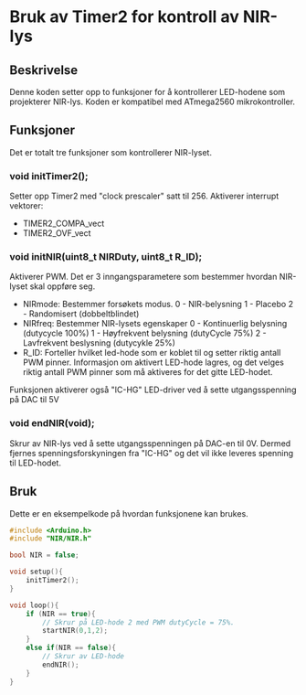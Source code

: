 # Bruk av Timer2 for kontroll av NIR-lys
## Beskrivelse
Denne koden setter opp to funksjoner for å kontrollerer LED-hodene som projekterer NIR-lys.
Koden er kompatibel med ATmega2560 mikrokontroller.

## Funksjoner
Det er totalt tre funksjoner som kontrollerer NIR-lyset.

### void initTimer2();
Setter opp Timer2 med "clock prescaler" satt til 256.
Aktiverer interrupt vektorer:
- TIMER2_COMPA_vect
- TIMER2_OVF_vect

### void initNIR(uint8_t NIRDuty, uint8_t R_ID);
Aktiverer PWM. Det er 3 inngangsparametere som bestemmer hvordan NIR-lyset skal oppføre seg.
- NIRmode: Bestemmer forsøkets modus. 
    0 - NIR-belysning
    1 - Placebo
    2 - Randomisert (dobbeltblindet)
- NIRfreq: Bestemmer NIR-lysets egenskaper
    0 - Kontinuerlig belysning (dutycycle 100%)
    1 - Høyfrekvent belysning (dutyCycle 75%)
    2 - Lavfrekvent beslysning (dutycykle 25%)
- R_ID: Forteller hvilket led-hode som er koblet til og setter riktig antall PWM pinner.
        Informasjon om aktivert LED-hode lagres, og det velges riktig antall PWM pinner som må aktiveres for det gitte LED-hodet.

Funksjonen aktiverer også "IC-HG" LED-driver ved å sette utgangsspenning på DAC til 5V

### void endNIR(void);
Skrur av NIR-lys ved å sette utgangsspenningen på DAC-en til 0V.
Dermed fjernes spenningsforskyningen fra "IC-HG" og det vil ikke leveres spenning til LED-hodet.

## Bruk
Dette er en eksempelkode på hvordan funksjonene kan brukes.

```cpp
#include <Arduino.h>
#include "NIR/NIR.h"

bool NIR = false;

void setup(){
    initTimer2();
}

void loop(){
    if (NIR == true){
        // Skrur på LED-hode 2 med PWM dutyCycle = 75%.
        startNIR(0,1,2);
    }
    else if(NIR == false){
        // Skrur av LED-hode
        endNIR();
    }
}